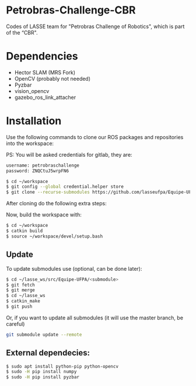 # Petrobras-Challenge-CBR
Codes of LASSE team for "Petrobras Challenge of Robotics", which is part of the “CBR".

# Dependencies

- Hector SLAM (MRS Fork)
- OpenCV (probably not needed)
- Pyzbar
- vision_opencv
- gazebo_ros_link_attacher

# Installation

Use the following commands to clone our ROS packages and repositories into the workspace:

PS: You will be asked credentials for gitlab, they are:

```bash
username: petrobraschallenge
password: ZNQCtuJ5wrpFN6
```

```bash
$ cd ~/workspace
$ git config --global credential.helper store
$ git clone --recurse-submodules https://github.com/lasseufpa/Equipe-UFPA.git # You will be asked credentials here
```

After cloning do the following extra steps:

Now, build the workspace with:

```bash
$ cd ~/workspace
$ catkin build
$ source ~/workspace/devel/setup.bash
```

## Update

To update submodules use (optional, can be done later):

```bash
$ cd ~/lasse_ws/src/Equipe-UFPA/<submodule>
$ git fetch
$ git merge
$ cd ~/lasse_ws
$ catkin_make
$ git push
```

Or, if you want to update all submodules (it will use the master branch, be careful)

```bash
git submodule update --remote
```

## External dependecies:

```bash
$ sudo apt install python-pip python-opencv
$ sudo -H pip install numpy
$ sudo -H pip install pyzbar
```
